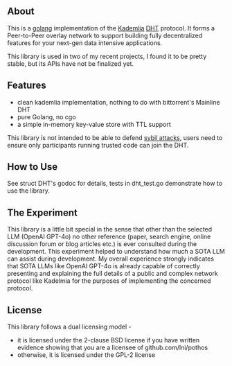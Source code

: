 ## About

This is a [golang](https://go.dev/) implementation of the [Kademlia](https://en.wikipedia.org/wiki/Kademlia) [DHT](https://en.wikipedia.org/wiki/Distributed_hash_table) protocol. It forms a Peer-to-Peer overlay network to support building fully decentralized features for your next-gen data intensive applications. 

This library is used in two of my recent projects, I found it to be pretty stable, but its APIs have not be finalized yet. 

## Features

* clean kademlia implementation, nothing to do with bittorrent's Mainline DHT
* pure Golang, no cgo
* a simple in-memory key-value store with TTL support 

This library is not intended to be able to defend [sybil attacks](https://en.wikipedia.org/wiki/Sybil_attack), users need to ensure only participants running trusted code can join the DHT. 

## How to Use

See struct DHT's godoc for details, tests in dht\_test.go demonstrate how to use the library. 

## The Experiment

This library is a little bit special in the sense that other than the selected LLM (OpenAI GPT-4o) no other reference (paper, search engine, online discussion forum or blog articles etc.) is ever consulted during the development. This experiment helped to understand how much a SOTA LLM can assist during development. My overall experience strongly indicates that SOTA LLMs like OpenAI GPT-4o is already capable of correctly presenting and explaining the full details of a public and complex network protocol like Kadelmia for the purposes of implementing the concerned protocol.

## License

This library follows a dual licensing model - 

* it is licensed under the 2-clause BSD license if you have written evidence showing that you are a licensee of github.com/lni/pothos
* otherwise, it is licensed under the GPL-2 license 
